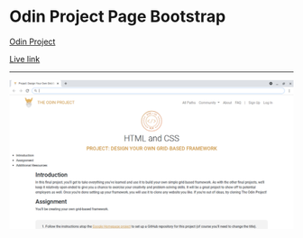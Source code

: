 # Odin Project Page Bootstrap

[Odin Project](https://web.archive.org/web/20210126233651/https://theodinproject.com/courses/html-and-css/lessons/design-your-own-grid-based-framework)

[Live link](https://jdegand.github.io/odin-project-page-bootstrap/)

***

![Screenshot](screenshot.png)
